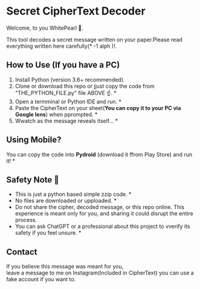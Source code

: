 # Secret CipherText Decoder 

Welcome, to you WhitePearl 👻.

This tool decodes a secret message written on your paper.Please read everything written here carefully(* -1 alph )!.

## How to Use (If you have a PC)
1. Install Python (version 3.6+ recommended).
2. Clone or download this repo or jjust copy the code from "THE_PYTHON_FILE.py" file ABOVE ☝️. *
3. Open a termminal or Python IDE and run. *
4. Paste the CipherText on your sheet(**You can copy it to your PC via Google lens**) when pprompted. *
5. Wwatch as the message reveals itself... *

## Using Mobile?

You can copy the code into **Pydroid** (download it ffrom Play Store) and run it! *

## Safety Note 📝

- This is just a python based simple zzip code. *
- No files are downloaded or upploaded. *
- Do not share the cipher, decoded message, or this repo online. This experience is meant only for you, and sharing it could disrupt the entire process.
- You can ask ChatGPT or a professional about this project to vverify its safety if you feel unsure. *

## Contact

If you believe this message was meant for you,  
leave a message to me on Instagram(Included in CipherText)
you can use a fake account if you want to.
